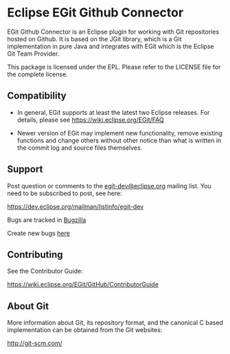 Eclipse EGit Github Connector
=============================

EGit Github Connector is an Eclipse plugin for working with Git repositories
hosted on Github. It is based on the JGit library, which is a Git implementation
in pure Java and integrates with EGit which is the Eclipse Git Team Provider.

This package is licensed under the EPL. Please refer to the LICENSE file
for the complete license.

Compatibility
-------------

- In general, EGit supports at least the latest two Eclipse releases.
  For details, please see https://wiki.eclipse.org/EGit/FAQ

- Newer version of EGit may implement new functionality, remove
  existing functions and change others without other notice than what
  is written in the commit log and source files themselves.

Support
-------

Post question or comments to the egit-dev@eclipse.org mailing list.
You need to be subscribed to post, see here:

https://dev.eclipse.org/mailman/listinfo/egit-dev

Bugs are tracked in [Bugzilla](https://bugs.eclipse.org/bugs/buglist.cgi?bug_status=UNCONFIRMED&bug_status=NEW&bug_status=ASSIGNED&bug_status=REOPENED&classification=Technology&component=GitHub&list_id=11227256&product=EGit&query_format=advanced)

Create new bugs [here](https://bugs.eclipse.org/bugs/enter_bug.cgi?product=EGit;component=GitHub)


Contributing
------------

See the Contributor Guide:

https://wiki.eclipse.org/EGit/GitHub/ContributorGuide


About Git
---------

More information about Git, its repository format, and the canonical
C based implementation can be obtained from the Git websites:

http://git-scm.com/
